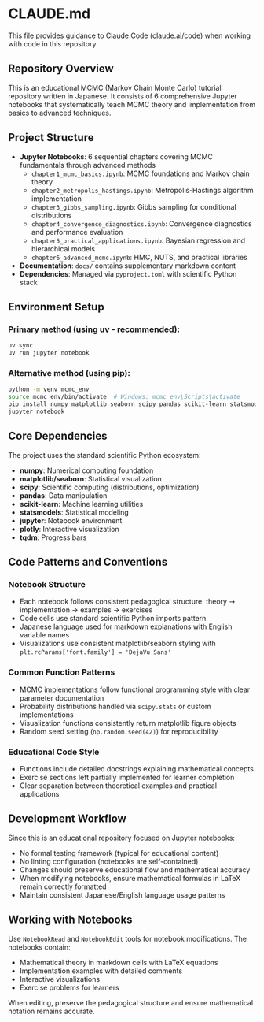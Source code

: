 # CLAUDE.md

This file provides guidance to Claude Code (claude.ai/code) when working with code in this repository.

## Repository Overview

This is an educational MCMC (Markov Chain Monte Carlo) tutorial repository written in Japanese. It consists of 6 comprehensive Jupyter notebooks that systematically teach MCMC theory and implementation from basics to advanced techniques.

## Project Structure

- **Jupyter Notebooks**: 6 sequential chapters covering MCMC fundamentals through advanced methods
  - `chapter1_mcmc_basics.ipynb`: MCMC foundations and Markov chain theory
  - `chapter2_metropolis_hastings.ipynb`: Metropolis-Hastings algorithm implementation
  - `chapter3_gibbs_sampling.ipynb`: Gibbs sampling for conditional distributions
  - `chapter4_convergence_diagnostics.ipynb`: Convergence diagnostics and performance evaluation
  - `chapter5_practical_applications.ipynb`: Bayesian regression and hierarchical models
  - `chapter6_advanced_mcmc.ipynb`: HMC, NUTS, and practical libraries
- **Documentation**: `docs/` contains supplementary markdown content
- **Dependencies**: Managed via `pyproject.toml` with scientific Python stack

## Environment Setup

### Primary method (using uv - recommended):
```bash
uv sync
uv run jupyter notebook
```

### Alternative method (using pip):
```bash
python -m venv mcmc_env
source mcmc_env/bin/activate  # Windows: mcmc_env\Scripts\activate
pip install numpy matplotlib seaborn scipy pandas scikit-learn statsmodels jupyter ipykernel plotly tqdm
jupyter notebook
```

## Core Dependencies

The project uses the standard scientific Python ecosystem:
- **numpy**: Numerical computing foundation
- **matplotlib/seaborn**: Statistical visualization
- **scipy**: Scientific computing (distributions, optimization)
- **pandas**: Data manipulation
- **scikit-learn**: Machine learning utilities
- **statsmodels**: Statistical modeling
- **jupyter**: Notebook environment
- **plotly**: Interactive visualization
- **tqdm**: Progress bars

## Code Patterns and Conventions

### Notebook Structure
- Each notebook follows consistent pedagogical structure: theory → implementation → examples → exercises
- Code cells use standard scientific Python imports pattern
- Japanese language used for markdown explanations with English variable names
- Visualizations use consistent matplotlib/seaborn styling with `plt.rcParams['font.family'] = 'DejaVu Sans'`

### Common Function Patterns
- MCMC implementations follow functional programming style with clear parameter documentation
- Probability distributions handled via `scipy.stats` or custom implementations
- Visualization functions consistently return matplotlib figure objects
- Random seed setting (`np.random.seed(42)`) for reproducibility

### Educational Code Style
- Functions include detailed docstrings explaining mathematical concepts
- Exercise sections left partially implemented for learner completion
- Clear separation between theoretical examples and practical applications

## Development Workflow

Since this is an educational repository focused on Jupyter notebooks:
- No formal testing framework (typical for educational content)
- No linting configuration (notebooks are self-contained)
- Changes should preserve educational flow and mathematical accuracy
- When modifying notebooks, ensure mathematical formulas in LaTeX remain correctly formatted
- Maintain consistent Japanese/English language usage patterns

## Working with Notebooks

Use `NotebookRead` and `NotebookEdit` tools for notebook modifications. The notebooks contain:
- Mathematical theory in markdown cells with LaTeX equations
- Implementation examples with detailed comments
- Interactive visualizations
- Exercise problems for learners

When editing, preserve the pedagogical structure and ensure mathematical notation remains accurate.